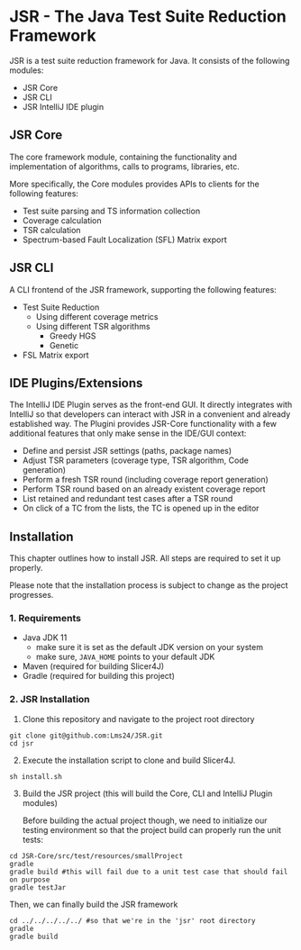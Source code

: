 # JSR - The Java Test Suite Reduction Framework 

JSR is a test suite reduction framework for Java. It consists of the following modules:


* JSR Core
* JSR CLI
* JSR IntelliJ IDE plugin

## JSR Core

The core framework module, containing the functionality and implementation of algorithms, calls to programs, libraries, etc.

More specifically, the Core modules provides APIs to clients for the following features:

* Test suite parsing and TS information collection
* Coverage calculation
* TSR calculation
* Spectrum-based Fault Localization (SFL) Matrix export

## JSR CLI

A CLI frontend of the JSR framework, supporting the following features:

* Test Suite Reduction
  * Using different coverage metrics
  * Using different TSR algorithms
    * Greedy HGS
    * Genetic 
* FSL Matrix export

## IDE Plugins/Extensions

The IntelliJ IDE Plugin serves as the front-end GUI. It directly integrates with IntelliJ so that developers can interact with JSR in a convenient and already established way. The Plugini provides JSR-Core functionality with a few additional features that only make sense in the IDE/GUI context:

* Define and persist JSR settings (paths, package names)
* Adjust TSR parameters (coverage type, TSR algorithm, Code generation)
* Perform a fresh TSR round (including coverage report generation)
* Perform  TSR round based on an already existent coverage report
* List retained and redundant test cases after a TSR round
* On click of a TC from the lists, the TC is opened up in the editor

## Installation

This chapter outlines how to install JSR. All steps are required to set it up properly.

Please note that the installation process is subject to change as the project progresses.

### 1. Requirements

* Java JDK 11 
  * make sure it is set as the default JDK version on your system
  * make sure, `JAVA_HOME` points to your default JDK
* Maven (required for building Slicer4J)
* Gradle (required for building this project)

### 2. JSR Installation

1. Clone this repository and navigate to the project root directory

```shell
git clone git@github.com:Lms24/JSR.git 
cd jsr
```

2. Execute the installation script to clone and build Slicer4J. 

```shell
sh install.sh
```

3. Build the JSR project (this will build the Core, CLI and IntelliJ Plugin modules) 

    Before building the actual project though, we need to initialize our testing environment so that the 
project build can properly run the unit tests:
   
```shell
cd JSR-Core/src/test/resources/smallProject
gradle
gradle build #this will fail due to a unit test case that should fail on purpose
gradle testJar
```

Then, we can finally build the JSR framework


```shell
cd ../../../../../ #so that we're in the 'jsr' root directory 
gradle
gradle build
```